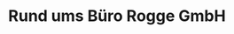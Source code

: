 ---
title: "Rund ums Büro Rogge GmbH"
url: /neustrelitz/rund-ums-buero-rogge-gmbh/
shop: Schreibwaren
---